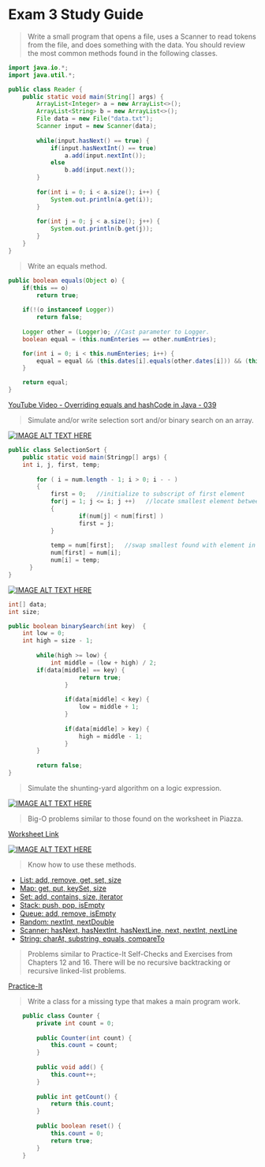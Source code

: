 # Exam 3 Study Guide
> Write a small program that opens a file, uses a Scanner to read tokens from the file, and does  something with the data. You should review the most common methods found in the following classes.

```java
import java.io.*;
import java.util.*;

public class Reader {
    public static void main(String[] args) {
        ArrayList<Integer> a = new ArrayList<>();
        ArrayList<String> b = new ArrayList<>();
        File data = new File("data.txt");
        Scanner input = new Scanner(data);
            
        while(input.hasNext() == true) {
            if(input.hasNextInt() == true)
                a.add(input.nextInt());
            else
                b.add(input.next());
        }
        
        for(int i = 0; i < a.size(); i++) {
            System.out.println(a.get(i));
        }
        
        for(int j = 0; j < a.size(); j++) {
            System.out.println(b.get(j));
        }
    }
}
```
> Write an equals method.
```java
public boolean equals(Object o) {
	if(this == o)
		return true;
	
	if(!(o instanceof Logger))
		return false;
	
	Logger other = (Logger)o; //Cast parameter to Logger.
	boolean equal = (this.numEnteries == other.numEntries);

	for(int i = 0; i < this.numEnteries; i++) {
		equal = equal && (this.dates[i].equals(other.dates[i])) && (this.logs[i].equals(other.logs[i]));
	}

	return equal;
}
```

[YouTube Video - Overriding equals and hashCode in Java - 039](https://www.youtube.com/watch?v=7V3589CReug)

> Simulate and/or write selection sort and/or binary search on an array.

[![IMAGE ALT TEXT HERE](https://img.youtube.com/vi/f8hXR_Hvybo/0.jpg)](https://www.youtube.com/watch?v=f8hXR_Hvybo)
```java
public class SelectionSort {
	public static void main(Stringp[] args) {
	int i, j, first, temp;  
    
    	for ( i = num.length - 1; i > 0; i - - )  
    	{
        	first = 0;   //initialize to subscript of first element
        	for(j = 1; j <= i; j ++)   //locate smallest element between positions 1 and i.
        	{
            		if(num[j] < num[first] )         
            		first = j;
        	}
          
        	temp = num[first];   //swap smallest found with element in position i.
        	num[first] = num[i];
        	num[i] = temp; 
      }     
}
```
[![IMAGE ALT TEXT HERE](https://img.youtube.com/vi/P3YID7liBug/0.jpg)](https://www.youtube.com/watch?v=P3YID7liBug)
```java
int[] data;
int size;

public boolean binarySearch(int key)  {
	int low = 0;
	int high = size - 1;
         
        while(high >= low) {
        	int middle = (low + high) / 2;
		if(data[middle] == key) {
                	return true;
             	}
		
             	if(data[middle] < key) {
                	low = middle + 1;
             	}
		
             	if(data[middle] > key) {
                 	high = middle - 1;
             	}
        }
	
        return false;
}
```
> Simulate the shunting-yard algorithm on a logic expression.

[![IMAGE ALT TEXT HERE](https://img.youtube.com/vi/TrfcJCulsF4/0.jpg)](https://www.youtube.com/watch?v=TrfcJCulsF4)

> Big-O problems similar to those found on the worksheet in Piazza.

[Worksheet Link](https://github.com/MarcWoodyard/CSUS-CSC-Course-Work/blob/master/CSC%2020/Lecture%20Notes/Big%20O.pdf) 

[![IMAGE ALT TEXT HERE](https://img.youtube.com/vi/v4cd1O4zkGw/0.jpg)](https://www.youtube.com/watch?v=v4cd1O4zkGw)

> Know how to use these methods.

* [List: add, remove, get, set, size](https://docs.oracle.com/javase/8/docs/api/java/util/List.html)
* [Map: get, put, keySet, size](https://docs.oracle.com/javase/8/docs/api/java/util/Map.html)
* [Set: add, contains, size, iterator](https://docs.oracle.com/javase/8/docs/api/java/util/Set.html)
* [Stack: push, pop, isEmpty](https://docs.oracle.com/javase/8/docs/api/java/util/Stack.html)
* [Queue: add, remove, isEmpty](https://docs.oracle.com/javase/8/docs/api/java/util/Queue.html)
* [Random: nextInt, nextDouble](https://docs.oracle.com/javase/8/docs/api/java/util/Random.html)
* [Scanner: hasNext, hasNextInt, hasNextLine, next, nextInt, nextLine](https://docs.oracle.com/javase/8/docs/api/java/util/Scanner.html)
* [String: charAt, substring, equals, compareTo](https://docs.oracle.com/javase/8/docs/api/java/lang/String.html)

>  Problems similar to Practice-It Self-Checks and Exercises from Chapters 12 and 16. There will be no recursive backtracking or recursive linked-list problems.

[Practice-It](https://practiceit.cs.washington.edu/problem/list)

> Write a class for a missing type that makes a main program work.

```java
    public class Counter {
        private int count = 0;
        
        public Counter(int count) {
        	this.count = count;
        }
        
        public void add() {
        	this.count++;
        }
        
        public int getCount() {
        	return this.count;
        }
        
        public boolean reset() {
        	this.count = 0;
        	return true;
        }
    }
```


